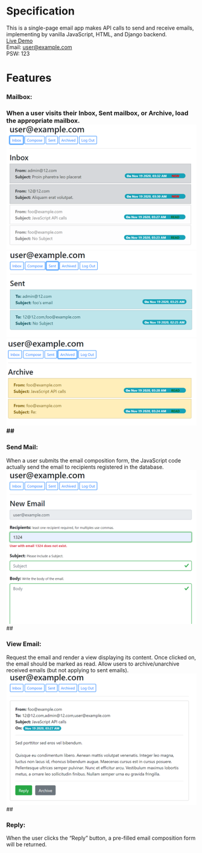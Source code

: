# Specification
This is a <str>single-page email app</str> makes API calls to send and receive emails, implementing by vanilla JavaScript, HTML, and Django backend. <br>
<a href="https://cs50-mail.herokuapp.com/">Live Demo</a><br>
Email: <a>user@example.com</a> <br>
PSW: 123<br>

# Features
<h3>Mailbox:<h3>
When a user visits their Inbox, Sent mailbox, or Archive, load the appropriate mailbox. 
<img src="staticfiles/inbox.png" width:300>
<img src="staticfiles/sent.png" width:300>
<img src="staticfiles/arch.png" width:300>
## 
<h3>Send Mail:</h3>
When a user submits the email composition form, the JavaScript code actually send the email to recipients registered in the database.
<img src="staticfiles/compose.png" width:300>
## 
<h3>View Email:</h3>
Request the email and render a view displaying its content. Once clicked on, the email should be marked as read. Allow users to archive/unarchive received emails (but not applying to sent emails).
<img src="staticfiles/email.png" width:300>
## 
<h3>Reply:</h3>
When the user clicks the “Reply” button, a pre-filled email composition form will be returned. 